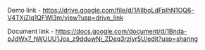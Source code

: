 Demo link - https://drive.google.com/file/d/1AIIboLdFplhN1OQ6-V4TXjZlq1QFWI3m/view?usp=drive_link

Document link - https://docs.google.com/document/d/1Bnda-pJdWx7_hWUUU1Jos_z9dduwNi_ZDeq3rzjyr5U/edit?usp=sharing

